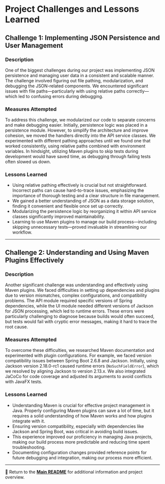 # Project Challenges and Lessons Learned

## Challenge 1: Implementing JSON Persistence and User Management

### Description

One of the biggest challenges during our project was implementing JSON persistence and managing user data in a consistent and scalable manner. The challenge involved figuring out file pathing, modularization, and debugging the JSON-related components. We encountered significant issues with file paths—particularly with using relative paths correctly—which led to confusing errors during debugging.

### Measures Attempted

To address this challenge, we modularized our code to separate concerns and make debugging easier. Initially, persistence logic was placed in a persistence module. However, to simplify the architecture and improve cohesion, we moved the handlers directly into the API service classes. We experimented with different pathing approaches until we found one that worked consistently, using relative paths combined with environment variables. In hindsight, utilizing Maven plugins to skip tests during development would have saved time, as debugging through failing tests often slowed us down.

### Lessons Learned

- Using relative pathing effectively is crucial but not straightforward. Incorrect paths can cause hard-to-trace issues, emphasizing the importance of thorough testing and a clear structure in file management.
- We gained a better understanding of JSON as a data storage solution, finding it convenient and flexible once set up correctly.
- Modularizing the persistence logic by reorganizing it within API service classes significantly improved maintainability.
- Learning to use Maven plugins to manage our build process—including skipping unnecessary tests—proved invaluable in streamlining our workflow.

---

## Challenge 2: Understanding and Using Maven Plugins Effectively

### Description

Another significant challenge was understanding and effectively using Maven plugins. We faced difficulties in setting up dependencies and plugins due to version mismatches, complex configurations, and compatibility problems. The API module required specific versions of Spring dependencies, while the UI module needed different versions of Jackson for JSON processing, which led to runtime errors. These errors were particularly challenging to diagnose because builds would often succeed, but tests would fail with cryptic error messages, making it hard to trace the root cause.

### Measures Attempted

To overcome these difficulties, we researched Maven documentation and experimented with plugin configurations. For example, we faced version compatibility issues between Spring Boot 2.6.8 and Jackson. Initially, using Jackson version 2.18.0-rc1 caused runtime errors (`NoSuchFieldError`), which we resolved by aligning Jackson to version 2.13.x. We also integrated JaCoCo for code coverage and adjusted its arguments to avoid conflicts with JavaFX tests.

### Lessons Learned

- Understanding Maven is crucial for effective project management in Java. Properly configuring Maven plugins can save a lot of time, but it requires a solid understanding of how Maven works and how plugins integrate with it.
- Ensuring version compatibility, especially with dependencies like Jackson and Spring Boot, was critical in avoiding build issues.
- This experience improved our proficiency in managing Java projects, making our build process more predictable and reducing time spent troubleshooting.
- Documenting configuration changes provided reference points for future debugging and integration, making our process more efficient.

---

📖 Return to the **[Main README](../../readme.md)** for additional information and project overview.
